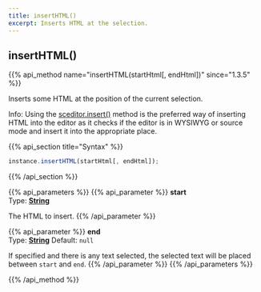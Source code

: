```yaml
---
title: insertHTML()
excerpt: Inserts HTML at the selection.
---
```

## insertHTML()

{{% api_method name="insertHTML(startHtml[, endHtml])" since="1.3.5" %}}

Inserts some HTML at the position of the current selection.

<span class="Label Label--info">Info:</span> Using the [sceditor.insert()](/api/sceditor/val/) method is the preferred way of inserting HTML into the editor as it checks if the editor is in WYSIWYG or source mode and insert it into the appropriate place.


{{% api_section title="Syntax" %}}
```js
instance.insertHTML(startHtml[, endHtml]);
```
{{% /api_section %}}


{{% api_parameters %}}
{{% api_parameter %}}
**start**  
Type: **[String](/api/types/#string)**

The HTML to insert.
{{% /api_parameter %}}

{{% api_parameter %}}
**end**  
Type: **[String](/api/types/#string)**
Default: `null`

If specified and there is any text selected, the selected text will be placed between `start` and `end`.
{{% /api_parameter %}}
{{% /api_parameters %}}

{{% /api_method %}}